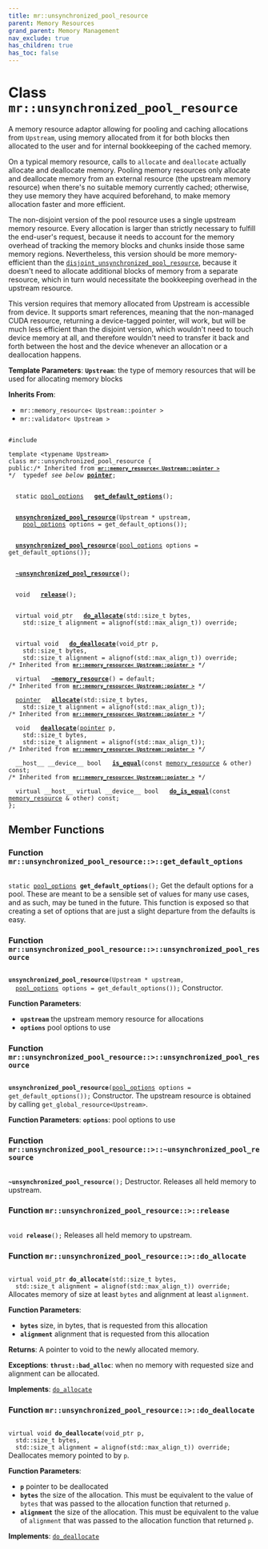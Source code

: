 ```yaml
---
title: mr::unsynchronized_pool_resource
parent: Memory Resources
grand_parent: Memory Management
nav_exclude: true
has_children: true
has_toc: false
---
```


# Class `mr::unsynchronized_pool_resource`

A memory resource adaptor allowing for pooling and caching allocations from <code>Upstream</code>, using memory allocated from it for both blocks then allocated to the user and for internal bookkeeping of the cached memory.

On a typical memory resource, calls to <code>allocate</code> and <code>deallocate</code> actually allocate and deallocate memory. Pooling memory resources only allocate and deallocate memory from an external resource (the upstream memory resource) when there's no suitable memory currently cached; otherwise, they use memory they have acquired beforehand, to make memory allocation faster and more efficient.

The non-disjoint version of the pool resource uses a single upstream memory resource. Every allocation is larger than strictly necessary to fulfill the end-user's request, because it needs to account for the memory overhead of tracking the memory blocks and chunks inside those same memory regions. Nevertheless, this version should be more memory-efficient than the <code><a href="/thrust/api/classes/classmr_1_1disjoint__unsynchronized__pool__resource.html">disjoint&#95;unsynchronized&#95;pool&#95;resource</a></code>, because it doesn't need to allocate additional blocks of memory from a separate resource, which in turn would necessitate the bookkeeping overhead in the upstream resource.

This version requires that memory allocated from Upstream is accessible from device. It supports smart references, meaning that the non-managed CUDA resource, returning a device-tagged pointer, will work, but will be much less efficient than the disjoint version, which wouldn't need to touch device memory at all, and therefore wouldn't need to transfer it back and forth between the host and the device whenever an allocation or a deallocation happens.

**Template Parameters**:
**`Upstream`**: the type of memory resources that will be used for allocating memory blocks 

**Inherits From**:
* `mr::memory_resource< Upstream::pointer >`
* `mr::validator< Upstream >`

<code class="doxybook">
<span>#include <thrust/mr/pool.h></span><br>
<span>template &lt;typename Upstream&gt;</span>
<span>class mr::unsynchronized&#95;pool&#95;resource {</span>
<span>public:</span><span class="doxybook-comment">/* Inherited from <code><b><a href="/thrust/api/classes/classmr_1_1memory__resource.html">mr::memory&#95;resource&lt; Upstream::pointer &gt;</a></b></code> */</span><span>&nbsp;&nbsp;typedef <i>see below</i> <b><a href="/thrust/api/classes/classmr_1_1memory__resource.html#typedef-pointer">pointer</a></b>;</span>
<br>
<span>&nbsp;&nbsp;static <a href="/thrust/api/classes/structmr_1_1pool__options.html">pool_options</a> </span><span>&nbsp;&nbsp;<b><a href="/thrust/api/classes/classmr_1_1unsynchronized__pool__resource.html#function-get_default_options">get&#95;default&#95;options</a></b>();</span>
<br>
<span>&nbsp;&nbsp;<b><a href="/thrust/api/classes/classmr_1_1unsynchronized__pool__resource.html#function-unsynchronized_pool_resource">unsynchronized&#95;pool&#95;resource</a></b>(Upstream * upstream,</span>
<span>&nbsp;&nbsp;&nbsp;&nbsp;<a href="/thrust/api/classes/structmr_1_1pool__options.html">pool_options</a> options = get&#95;default&#95;options());</span>
<br>
<span>&nbsp;&nbsp;<b><a href="/thrust/api/classes/classmr_1_1unsynchronized__pool__resource.html#function-unsynchronized_pool_resource">unsynchronized&#95;pool&#95;resource</a></b>(<a href="/thrust/api/classes/structmr_1_1pool__options.html">pool_options</a> options = get&#95;default&#95;options());</span>
<br>
<span>&nbsp;&nbsp;<b><a href="/thrust/api/classes/classmr_1_1unsynchronized__pool__resource.html#function-~unsynchronized_pool_resource">~unsynchronized&#95;pool&#95;resource</a></b>();</span>
<br>
<span>&nbsp;&nbsp;void </span><span>&nbsp;&nbsp;<b><a href="/thrust/api/classes/classmr_1_1unsynchronized__pool__resource.html#function-release">release</a></b>();</span>
<br>
<span>&nbsp;&nbsp;virtual void_ptr </span><span>&nbsp;&nbsp;<b><a href="/thrust/api/classes/classmr_1_1unsynchronized__pool__resource.html#function-do_allocate">do&#95;allocate</a></b>(std::size_t bytes,</span>
<span>&nbsp;&nbsp;&nbsp;&nbsp;std::size_t alignment = alignof(std::max&#95;align&#95;t)) override;</span>
<br>
<span>&nbsp;&nbsp;virtual void </span><span>&nbsp;&nbsp;<b><a href="/thrust/api/classes/classmr_1_1unsynchronized__pool__resource.html#function-do_deallocate">do&#95;deallocate</a></b>(void_ptr p,</span>
<span>&nbsp;&nbsp;&nbsp;&nbsp;std::size_t bytes,</span>
<span>&nbsp;&nbsp;&nbsp;&nbsp;std::size_t alignment = alignof(std::max&#95;align&#95;t)) override;</span>
<span class="doxybook-comment">/* Inherited from <code><b><a href="/thrust/api/classes/classmr_1_1memory__resource.html">mr::memory&#95;resource&lt; Upstream::pointer &gt;</a></b></code> */</span><br>
<span>&nbsp;&nbsp;virtual </span><span>&nbsp;&nbsp;<b><a href="/thrust/api/classes/classmr_1_1memory__resource.html#function-~memory_resource">~memory&#95;resource</a></b>() = default;</span>
<span class="doxybook-comment">/* Inherited from <code><b><a href="/thrust/api/classes/classmr_1_1memory__resource.html">mr::memory&#95;resource&lt; Upstream::pointer &gt;</a></b></code> */</span><br>
<span>&nbsp;&nbsp;<a href="/thrust/api/classes/classmr_1_1memory__resource.html#typedef-pointer">pointer</a> </span><span>&nbsp;&nbsp;<b><a href="/thrust/api/classes/classmr_1_1memory__resource.html#function-allocate">allocate</a></b>(std::size_t bytes,</span>
<span>&nbsp;&nbsp;&nbsp;&nbsp;std::size_t alignment = alignof(std::max&#95;align&#95;t));</span>
<span class="doxybook-comment">/* Inherited from <code><b><a href="/thrust/api/classes/classmr_1_1memory__resource.html">mr::memory&#95;resource&lt; Upstream::pointer &gt;</a></b></code> */</span><br>
<span>&nbsp;&nbsp;void </span><span>&nbsp;&nbsp;<b><a href="/thrust/api/classes/classmr_1_1memory__resource.html#function-deallocate">deallocate</a></b>(<a href="/thrust/api/classes/classmr_1_1memory__resource.html#typedef-pointer">pointer</a> p,</span>
<span>&nbsp;&nbsp;&nbsp;&nbsp;std::size_t bytes,</span>
<span>&nbsp;&nbsp;&nbsp;&nbsp;std::size_t alignment = alignof(std::max&#95;align&#95;t));</span>
<span class="doxybook-comment">/* Inherited from <code><b><a href="/thrust/api/classes/classmr_1_1memory__resource.html">mr::memory&#95;resource&lt; Upstream::pointer &gt;</a></b></code> */</span><br>
<span>&nbsp;&nbsp;__host__ __device__ bool </span><span>&nbsp;&nbsp;<b><a href="/thrust/api/classes/classmr_1_1memory__resource.html#function-is_equal">is&#95;equal</a></b>(const <a href="/thrust/api/classes/classmr_1_1memory__resource.html">memory_resource</a> & other) const;</span>
<span class="doxybook-comment">/* Inherited from <code><b><a href="/thrust/api/classes/classmr_1_1memory__resource.html">mr::memory&#95;resource&lt; Upstream::pointer &gt;</a></b></code> */</span><br>
<span>&nbsp;&nbsp;virtual __host__ virtual __device__ bool </span><span>&nbsp;&nbsp;<b><a href="/thrust/api/classes/classmr_1_1memory__resource.html#function-do_is_equal">do&#95;is&#95;equal</a></b>(const <a href="/thrust/api/classes/classmr_1_1memory__resource.html">memory_resource</a> & other) const;</span>
<span>};</span>
</code>

## Member Functions

<h3 id="function-get_default_options">
Function <code>mr::unsynchronized&#95;pool&#95;resource::&gt;::get&#95;default&#95;options</code>
</h3>

<code class="doxybook">
<span>static <a href="/thrust/api/classes/structmr_1_1pool__options.html">pool_options</a> </span><span><b>get_default_options</b>();</span></code>
Get the default options for a pool. These are meant to be a sensible set of values for many use cases, and as such, may be tuned in the future. This function is exposed so that creating a set of options that are just a slight departure from the defaults is easy. 

<h3 id="function-unsynchronized_pool_resource">
Function <code>mr::unsynchronized&#95;pool&#95;resource::&gt;::unsynchronized&#95;pool&#95;resource</code>
</h3>

<code class="doxybook">
<span><b>unsynchronized_pool_resource</b>(Upstream * upstream,</span>
<span>&nbsp;&nbsp;<a href="/thrust/api/classes/structmr_1_1pool__options.html">pool_options</a> options = get&#95;default&#95;options());</span></code>
Constructor.

**Function Parameters**:
* **`upstream`** the upstream memory resource for allocations 
* **`options`** pool options to use 

<h3 id="function-unsynchronized_pool_resource">
Function <code>mr::unsynchronized&#95;pool&#95;resource::&gt;::unsynchronized&#95;pool&#95;resource</code>
</h3>

<code class="doxybook">
<span><b>unsynchronized_pool_resource</b>(<a href="/thrust/api/classes/structmr_1_1pool__options.html">pool_options</a> options = get&#95;default&#95;options());</span></code>
Constructor. The upstream resource is obtained by calling <code>get&#95;global&#95;resource&lt;Upstream&gt;</code>.

**Function Parameters**:
**`options`**: pool options to use 

<h3 id="function-~unsynchronized_pool_resource">
Function <code>mr::unsynchronized&#95;pool&#95;resource::&gt;::~unsynchronized&#95;pool&#95;resource</code>
</h3>

<code class="doxybook">
<span><b>~unsynchronized_pool_resource</b>();</span></code>
Destructor. Releases all held memory to upstream. 

<h3 id="function-release">
Function <code>mr::unsynchronized&#95;pool&#95;resource::&gt;::release</code>
</h3>

<code class="doxybook">
<span>void </span><span><b>release</b>();</span></code>
Releases all held memory to upstream. 

<h3 id="function-do_allocate">
Function <code>mr::unsynchronized&#95;pool&#95;resource::&gt;::do&#95;allocate</code>
</h3>

<code class="doxybook">
<span>virtual void_ptr </span><span><b>do_allocate</b>(std::size_t bytes,</span>
<span>&nbsp;&nbsp;std::size_t alignment = alignof(std::max&#95;align&#95;t)) override;</span></code>
Allocates memory of size at least <code>bytes</code> and alignment at least <code>alignment</code>.

**Function Parameters**:
* **`bytes`** size, in bytes, that is requested from this allocation 
* **`alignment`** alignment that is requested from this allocation 

**Returns**:
A pointer to void to the newly allocated memory. 

**Exceptions**:
**`thrust::bad_alloc`**: when no memory with requested size and alignment can be allocated. 

**Implements**: [`do_allocate`](/thrust/api/classes/classmr_1_1memory__resource.html#function-do_allocate)

<h3 id="function-do_deallocate">
Function <code>mr::unsynchronized&#95;pool&#95;resource::&gt;::do&#95;deallocate</code>
</h3>

<code class="doxybook">
<span>virtual void </span><span><b>do_deallocate</b>(void_ptr p,</span>
<span>&nbsp;&nbsp;std::size_t bytes,</span>
<span>&nbsp;&nbsp;std::size_t alignment = alignof(std::max&#95;align&#95;t)) override;</span></code>
Deallocates memory pointed to by <code>p</code>.

**Function Parameters**:
* **`p`** pointer to be deallocated 
* **`bytes`** the size of the allocation. This must be equivalent to the value of <code>bytes</code> that was passed to the allocation function that returned <code>p</code>. 
* **`alignment`** the size of the allocation. This must be equivalent to the value of <code>alignment</code> that was passed to the allocation function that returned <code>p</code>. 

**Implements**: [`do_deallocate`](/thrust/api/classes/classmr_1_1memory__resource.html#function-do_deallocate)


